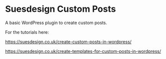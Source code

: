 # Suesdesign Custom Posts

A basic WordPress plugin to create custom posts.

For the tutorials here:

https://suesdesign.co.uk/create-custom-posts-in-wordpress/

https://suesdesign.co.uk/create-templates-for-custom-posts-in-wordpress/
